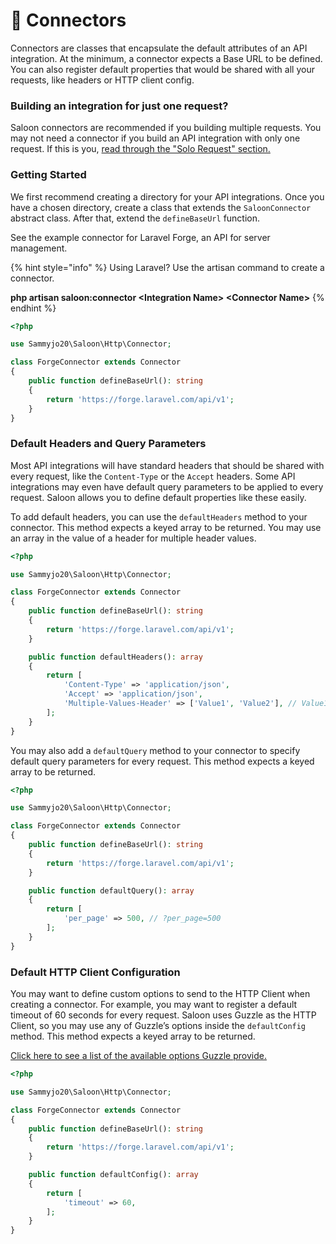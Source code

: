 # 🔌 Connectors

Connectors are classes that encapsulate the default attributes of an API integration. At the minimum, a connector expects a Base URL to be defined. You can also register default properties that would be shared with all your requests, like headers or HTTP client config.

### Building an integration for just one request?

Saloon connectors are recommended if you building multiple requests. You may not need a connector if you build an API integration with only one request. If this is you, [read through the "Solo Request" section.](../digging-deepeer/solo-requests.md)

### Getting Started

We first recommend creating a directory for your API integrations. Once you have a chosen directory, create a class that extends the `SaloonConnector` abstract class. After that, extend the `defineBaseUrl` function.

See the example connector for Laravel Forge, an API for server management.

{% hint style="info" %}
Using Laravel? Use the artisan command to create a connector.

**php artisan saloon:connector \<Integration Name> \<Connector Name>**
{% endhint %}

```php
<?php

use Sammyjo20\Saloon\Http\Connector;

class ForgeConnector extends Connector
{
    public function defineBaseUrl(): string
    {
        return 'https://forge.laravel.com/api/v1';
    }
}
```

### Default Headers and Query Parameters

Most API integrations will have standard headers that should be shared with every request, like the `Content-Type` or the `Accept` headers. Some API integrations may even have default query parameters to be applied to every request. Saloon allows you to define default properties like these easily.

To add default headers, you can use the `defaultHeaders` method to your connector. This method expects a keyed array to be returned. You may use an array in the value of a header for multiple header values.

```php
<?php

use Sammyjo20\Saloon\Http\Connector;

class ForgeConnector extends Connector
{
    public function defineBaseUrl(): string
    {
        return 'https://forge.laravel.com/api/v1';
    }

    public function defaultHeaders(): array
    {
        return [
            'Content-Type' => 'application/json',
            'Accept' => 'application/json',
            'Multiple-Values-Header' => ['Value1', 'Value2'], // Value1;Value2
        ];
    }
}
```

You may also add a `defaultQuery` method to your connector to specify default query parameters for every request. This method expects a keyed array to be returned.

```php
<?php

use Sammyjo20\Saloon\Http\Connector;

class ForgeConnector extends Connector
{
    public function defineBaseUrl(): string
    {
        return 'https://forge.laravel.com/api/v1';
    }

    public function defaultQuery(): array
    {
        return [
            'per_page' => 500, // ?per_page=500
        ];
    }
}
```

### Default HTTP Client Configuration

You may want to define custom options to send to the HTTP Client when creating a connector. For example, you may want to register a default timeout of 60 seconds for every request. Saloon uses Guzzle as the HTTP Client, so you may use any of Guzzle’s options inside the `defaultConfig` method. This method expects a keyed array to be returned.

[Click here to see a list of the available options Guzzle provide.](https://docs.guzzlephp.org/en/stable/request-options.html)

```php
<?php

use Sammyjo20\Saloon\Http\Connector;

class ForgeConnector extends Connector
{
    public function defineBaseUrl(): string
    {
        return 'https://forge.laravel.com/api/v1';
    }

    public function defaultConfig(): array
    {
        return [
            'timeout' => 60,
        ];
    }
}
```
